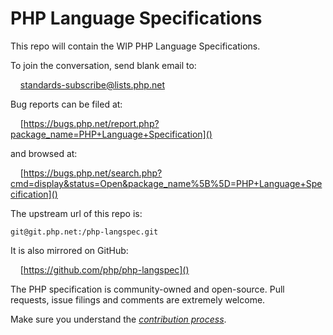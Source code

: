 # PHP Language Specifications

This repo will contain the WIP PHP Language Specifications.

To join the conversation, send blank email to:

&nbsp;&nbsp;&nbsp;&nbsp;[standards-subscribe@lists.php.net](mailto:standards-subscribe@lists.php.net)


Bug reports can be filed at:

&nbsp;&nbsp;&nbsp;&nbsp;[https://bugs.php.net/report.php?package_name=PHP+Language+Specification]()

and browsed at:

&nbsp;&nbsp;&nbsp;&nbsp;[https://bugs.php.net/search.php?cmd=display&status=Open&package_name%5B%5D=PHP+Language+Specification]()


The upstream url of this repo is:

    git@git.php.net:/php-langspec.git

It is also mirrored on GitHub:

&nbsp;&nbsp;&nbsp;&nbsp;[https://github.com/php/php-langspec]()

The PHP specification is community-owned and open-source. Pull requests, 
issue filings and comments are extremely welcome.

Make sure you understand the [*contribution process*](CONTRIBUTING.md).
